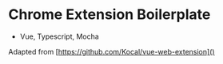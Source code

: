 # Chrome Extension Boilerplate

- Vue, Typescript, Mocha 

Adapted from [https://github.com/Kocal/vue-web-extension]()
